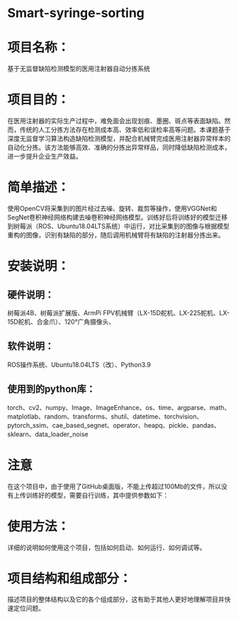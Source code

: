 # Smart-syringe-sorting

# 项目名称：
基于无监督缺陷检测模型的医用注射器自动分拣系统

# 项目目的：
在医用注射器的实际生产过程中，难免面会出现划痕、墨圈、斑点等表面缺陷。然而，传统的人工分拣方法存在检测成本高、效率低和误检率高等问题。本课题基于深度无监督学习算法构造缺陷检测模型，并配合机械臂完成医用注射器异常样本的自动化分拣。该方法能够高效、准确的分拣出异常样品，同时降低缺陷检测成本，进一步提升企业生产效益。

# 简单描述：
使用OpenCV将采集到的图片经过去噪、旋转、裁剪等操作，使用VGGNet和SegNet卷积神经网络构建去噪卷积神经网络模型。训练好后将训练好的模型迁移到树莓派（ROS、Ubuntu18.04LTS系统）中运行，对比采集到的图像与根据模型重构的图像，识别有缺陷的部分，随后调用机械臂将有缺陷的注射器分拣出来。

# 安装说明：
## 硬件说明：
树莓派4B、树莓派扩展版、ArmPi FPV机械臂（LX-15D舵机、LX-225舵机、LX-15D舵机、合金爪）、120°广角摄像头、
## 软件说明：
ROS操作系统、Ubuntu18.04LTS（改）、Python3.9
## 使用到的python库：
torch、cv2、numpy、Image、ImageEnhance、os、time、argparse、math、matplotlab、random、transforms、shutil、datetime、torchvision、pytorch_ssim、cae_based_segnet、operator、heapq、pickle、pandas、sklearn、data_loader_noise
# 注意
在这个项目中，由于使用了GitHub桌面版，不能上传超过100Mb的文件，所以没有上传训练好的模型，需要自行训练，其中提供参数如下：


# 使用方法：
详细的说明如何使用这个项目，包括如何启动、如何运行、如何调试等。


# 项目结构和组成部分：
描述项目的整体结构以及它的各个组成部分，这有助于其他人更好地理解项目并快速定位问题。
